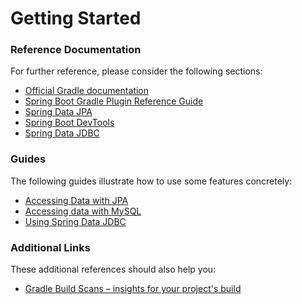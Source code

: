 # Getting Started

### Reference Documentation
For further reference, please consider the following sections:

* [Official Gradle documentation](https://docs.gradle.org)
* [Spring Boot Gradle Plugin Reference Guide](https://docs.spring.io/spring-boot/docs/2.1.9.RELEASE/gradle-plugin/reference/html/)
* [Spring Data JPA](https://docs.spring.io/spring-boot/docs/2.1.9.RELEASE/reference/htmlsingle/#boot-features-jpa-and-spring-data)
* [Spring Boot DevTools](https://docs.spring.io/spring-boot/docs/2.1.9.RELEASE/reference/htmlsingle/#using-boot-devtools)
* [Spring Data JDBC](https://docs.spring.io/spring-data/jdbc/docs/current/reference/html/)

### Guides
The following guides illustrate how to use some features concretely:

* [Accessing Data with JPA](https://spring.io/guides/gs/accessing-data-jpa/)
* [Accessing data with MySQL](https://spring.io/guides/gs/accessing-data-mysql/)
* [Using Spring Data JDBC](https://github.com/spring-projects/spring-data-examples/tree/master/jdbc/basics)

### Additional Links
These additional references should also help you:

* [Gradle Build Scans – insights for your project's build](https://scans.gradle.com#gradle)

